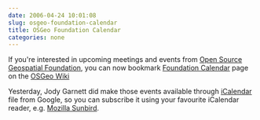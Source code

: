 ```yaml
---
date: 2006-04-24 10:01:08
slug: osgeo-foundation-calendar
title: OSGeo Foundation Calendar
categories: none
---
```


If you're interested in upcoming meetings and events from [Open Source Geospatial Foundation](https://www.osgeo.org), you can now bookmark [Foundation Calendar](http://wiki.osgeo.org/index.php/Foundation_Calendar) page on the [OSGeo Wiki](http://http://wiki.osgeo.org)





Yesterday, Jody Garnett did make those events available through [iCalendar](http://en.wikipedia.org/wiki/ICalendar) file from Google, so you can subscribe it using your favourite iCalendar reader, e.g. [Mozilla Sunbird](http://www.mozilla.org/projects/calendar/sunbird/index.html).

